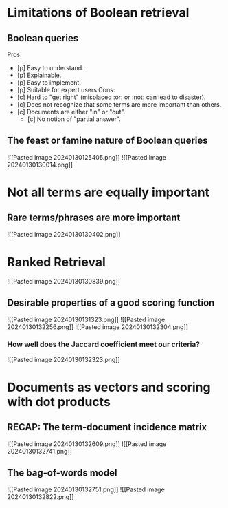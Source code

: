 # Limitations of Boolean retrieval
## Boolean queries
Pros:
- [p] Easy to understand.
- [p] Explainable.
- [p] Easy to implement.
- [p] Suitable for expert users
Cons:
- [c] Hard to "get right" (misplaced :or: or :not: can lead to disaster).
- [c] Does not recognize that some terms are more important than others.
- [c] Documents are either "in" or "out".
	- [c] No notion of "partial answer".

## The feast or famine nature of Boolean queries
![[Pasted image 20240130125405.png]]
![[Pasted image 20240130130014.png]]
# Not all terms are equally important
## Rare terms/phrases are more important
![[Pasted image 20240130130402.png]]
# Ranked Retrieval
![[Pasted image 20240130130839.png]]
## Desirable properties of a good scoring function
![[Pasted image 20240130131323.png]]
![[Pasted image 20240130132256.png]]
![[Pasted image 20240130132304.png]]
### How well does the Jaccard coefficient meet our criteria?
![[Pasted image 20240130132323.png]]
# Documents as vectors and scoring with dot products
## RECAP: The term-document incidence matrix
![[Pasted image 20240130132609.png]]
![[Pasted image 20240130132741.png]]
## The bag-of-words model
![[Pasted image 20240130132751.png]]
![[Pasted image 20240130132822.png]]
